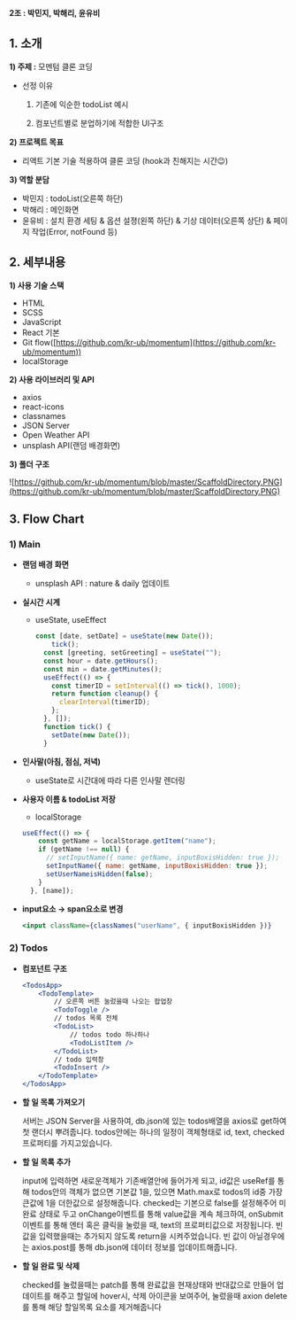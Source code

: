 **2조 : 박민지, 박해리, 윤유비**

## 1. 소개

**1) 주제 :** 모멘텀 클론 코딩

- 선정 이유

    1) 기존에 익순한 todoList 예시

    2) 컴포넌트별로 분업하기에 적합한 UI구조

**2) 프로젝트 목표**

- 리액트 기본 기술 적용하여 클론 코딩 (hook과 친해지는 시간😉)

**3) 역할 분담**

- 박민지 : todoList(오른쪽 하단)
- 박해리 : 메인화면
- 윤유비 : 설치 환경 세팅 & 옵션 설졍(왼쪽 하단) & 기상 데이터(오른쪽 상단) & 페이지 작업(Error, notFound 등)

## 2. 세부내용

**1) 사용 기술 스택**

- HTML
- SCSS
- JavaScript
- React 기본
- Git flow([https://github.com/kr-ub/momentum](https://github.com/kr-ub/momentum))
- localStorage

**2) 사용 라이브러리 및 API**

- axios
- react-icons
- classnames
- JSON Server
- Open Weather API
- unsplash API(랜덤 배경화면)

**3) 폴더 구조**

![https://github.com/kr-ub/momentum/blob/master/ScaffoldDirectory.PNG](https://github.com/kr-ub/momentum/blob/master/ScaffoldDirectory.PNG)

## **3. Flow Chart**

### 1) **Main**

- **랜덤 배경 화면**
    - unsplash API : nature & daily 업데이트
- **실시간 시계**
    - useState, useEffect

        ```jsx
        const [date, setDate] = useState(new Date());
        	tick();
          const [greeting, setGreeting] = useState("");
          const hour = date.getHours();
          const min = date.getMinutes();
          useEffect(() => {
            const timerID = setInterval(() => tick(), 1000);
            return function cleanup() {
              clearInterval(timerID);
            };
          }, []);
          function tick() {
            setDate(new Date());
          }
        ```

- **인사말(아침, 점심, 저녁)**
    - useState로 시간대에 따라 다른 인사말 렌더링
- **사용자 이름 & todoList 저장**
    - localStorage

    ```jsx
    useEffect(() => {
        const getName = localStorage.getItem("name");
        if (getName !== null) {
          // setInputName({ name: getName, inputBoxisHidden: true });
          setInputName({ name: getName, inputBoxisHidden: true });
          setUserNameisHidden(false);
        }
      }, [name]);
    ```

- **input요소 → span요소로 변경**

    ```jsx
    <input className={classNames("userName", { inputBoxisHidden })}
    ```

### 2) **Todos**

- **컴포넌트 구조**

    ```jsx
    <TodosApp>
    	<TodoTemplate>
    		// 오른쪽 버튼 눌렀을때 나오는 팝업창
    		<TodoToggle />
    		// todos 목록 전체
    		<TodoList>
    			// todos todo 하나하나
    			<TodoListItem />
    		</TodoList>
    		// todo 입력창
    		<TodoInsert />
    	</TodoTemplate>
    </TodosApp>

    ```

- **할 일 목록 가져오기**

    서버는 JSON Server을 사용하여, db.json에 있는 todos배열을 axios로 get하여 첫 랜더시 뿌려줍니다.
    todos안에는 하나의 일정이 객체형태로 id, text, checked 프로퍼티를 가지고있습니다.

- **할 일 목록 추가**

    input에 입력하면 새로운객체가 기존배열안에 들어가게 되고, id값은 useRef를 통해 todos안의 객체가 없으면 기본값 1을, 있으면 Math.max로 todos의 id중 가장 큰값에 1을 더한값으로 설정해줍니다. checked는 기본으로 false를 설정해주어 미완료 상태로 두고 onChange이벤트를 통해 value값을 계속 체크하여, onSubmit 이벤트를 통해 엔터 혹은 클릭을 눌렀을 때, text의 프로퍼티값으로 저장됩니다.
    빈 값을 입력했을때는 추가되지 않도록 return을 시켜주었습니다.
    빈 값이 아닐경우에는 axios.post를 통해 db.json에 데이터 정보를 업데이트해줍니다.

- **할 일 완료 및 삭제**

    checked를 눌렀을때는 patch를 통해 완료값을 현재상태와 반대값으로 만들어 업데이트를 해주고
    할일에 hover시, 삭제 아이콘을 보여주어, 눌렀을때 axion delete를 통해 해당 할일목록 
    요소를 제거해줍니다